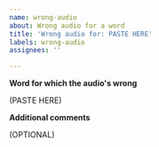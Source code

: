 ```yaml
---
name: wrong-audio
about: Wrong audio for a word
title: 'Wrong audio for: PASTE HERE'
labels: wrong-audio
assignees: ''

---
```


**Word for which the audio's wrong**

(PASTE HERE)

**Additional comments**

(OPTIONAL)
